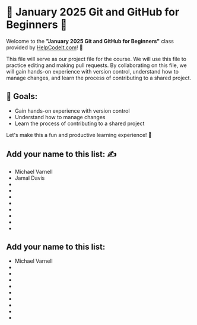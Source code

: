 # 🌟 January 2025 Git and GitHub for Beginners 🌟

Welcome to the **"January 2025 Git and GitHub for Beginners"** class provided by [HelpCodeIt.com](https://helpcodeit.com)! 🎉

This file will serve as our project file for the course. We will use this file to practice editing and making pull requests. By collaborating on this file, we will gain hands-on experience with version control, understand how to manage changes, and learn the process of contributing to a shared project.

## 🚀 Goals:
- Gain hands-on experience with version control
- Understand how to manage changes
- Learn the process of contributing to a shared project



Let's make this a fun and productive learning experience! 🌈

## Add your name to this list: ✍️
- Michael Varnell
- Jamal Davis
-
-
-
-
-
-
-
-


## Add your name to this list:

- Michael Varnell
-
-
-
-
-
-
-
-
-
